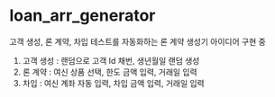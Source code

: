 # loan_arr_generator
고객 생성, 론 계약, 차입 테스트를 자동화하는 론 계약 생성기 아이디어 구현 중

1. 고객 생성 : 랜덤으로 고객 Id 채번, 생년월일 랜덤 생성
2. 론 계약 : 여신 상품 선택, 한도 금액 입력, 거래일 입력
3. 차입 : 여신 계좌 자동 입력, 차입 금액 입력, 거래일 입력
